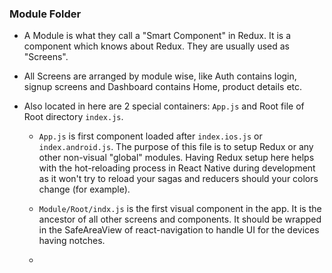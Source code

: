 ### Module Folder

- A Module is what they call a "Smart Component" in Redux. It is a component which knows about Redux. They are usually used as "Screens".
- All Screens are arranged by module wise, like Auth contains login, signup screens and Dashboard contains Home, product details etc.
- Also located in here are 2 special containers: `App.js` and Root file of Root directory `index.js`.

  - `App.js` is first component loaded after `index.ios.js` or `index.android.js`. The purpose of this file is to setup Redux or any other non-visual "global" modules. Having Redux setup here helps with the hot-reloading process in React Native during development as it won't try to reload your sagas and reducers should your colors change (for example).

  - `Module/Root/indx.js` is the first visual component in the app. It is the ancestor of all other screens and components. It should be wrapped in the SafeAreaView of react-navigation to handle UI for the devices having notches.

  -
